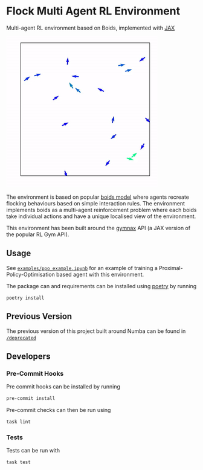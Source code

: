 # Flock Multi Agent RL Environment

Multi-agent RL environment based on Boids, implemented with
[JAX](https://github.com/google/jax)

![alt text](.github/images/rl_boids001.gif?raw=true)

The environment is based on popular [boids model](https://en.wikipedia.org/wiki/Boids)
where agents recreate flocking behaviours based on simple interaction rules.
The environment implements boids as a multi-agent reinforcement problem where each
boids take individual actions and have a unique localised view of the environment.

This environment has been built around the [gymnax](https://github.com/RobertTLange/gymnax)
API (a JAX version of the popular RL Gym API).

## Usage

See [`examples/ppo_example.ipynb`](/examples/ppo_example.ipynb) for an example
of training a Proximal-Policy-Optimisation based agent with this environment.

The package can and requirements can be installed using [poetry](https://python-poetry.org/docs/)
by running

```shell
poetry install
```

## Previous Version

The previous version of this project built around Numba can be found in
[`/deprecated`](/deprecated)

## Developers

### Pre-Commit Hooks

Pre commit hooks can be installed by running

```bash
pre-commit install
```

Pre-commit checks can then be run using

```bash
task lint
```

### Tests

Tests can be run with

```bash
task test
```
